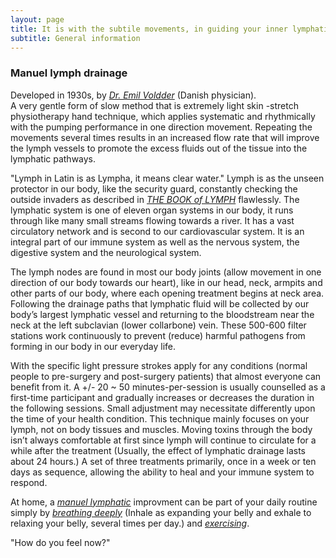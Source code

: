 ```yaml
---
layout: page
title: It is with the subtile movements, in guiding your inner lymphatic stream back to its balance
subtitle: General information 
---
```

### Manuel lymph drainage
Developed in 1930s, by *[Dr. Emil Voldder](https://vodderschool.com/emil_vodder_life_work_article)* (Danish physician). 
<br>
A very gentle form of slow method that is extremely light skin -stretch physiotherapy hand technique, 
which applies systematic and rhythmically with the pumping performance in one direction movement. 
Repeating the movements several times results in an increased flow rate that will improve the lymph vessels to promote 
the excess fluids out of the tissue into the lymphatic pathways. 

"Lymph in Latin is as Lympha, it means clear water."
Lymph is as the unseen protector in our body, like the security guard, constantly checking the outside invaders as described in  *[THE BOOK of LYMPH](https://www.thelymphaticmessage.com/book)* flawlessly. 
The lymphatic system is one of eleven organ systems in our body, it runs through like many small streams flowing towards a river. 
It has a vast circulatory network and is second to our cardiovascular system. It is an integral part of our immune system as well as the nervous system, 
the digestive system and the neurological system.

The lymph nodes are found in most our body joints (allow movement in one direction of our body towards our heart), 
like in our head, neck, armpits and other parts of our body, where each opening treatment begins at neck area. 
Following the drainage paths that lymphatic fluid will be collected by our body’s largest lymphatic vessel and 
returning to the bloodstream near the neck at the left subclavian (lower collarbone) vein. These 500-600 filter stations 
work continuously to prevent (reduce) harmful pathogens from forming in our body in our everyday life. 

With the specific light pressure strokes apply for any conditions (normal people to pre-surgery and post-surgery patients) 
that almost everyone can benefit from it.
A +/- 20 ~ 50 minutes-per-session is usually counselled as a first-time participant and gradually increases or decreases 
the duration in the following sessions. Small adjustment may necessitate differently upon the time of your health condition. 
This technique mainly focuses on your lymph, not on body tissues and muscles. 
Moving toxins through the body isn’t always comfortable at first since lymph will continue to circulate for a while after the treatment 
(Usually, the effect of lymphatic drainage lasts about 24 hours.) 
A set of three treatments primarily, once in a week or ten days as sequence, allowing the ability to heal and your immune system to respond. 

At home, a *[manuel lymphatic](https://www.physio-pedia.com/Manual_Lymphatic_Drainage?ref=healthvery.com)* improvment can be part of your daily routine simply by *[breathing deeply](https://lymphaticyoga.net/deep-breathing-and-the-lymphatic-system/)* (Inhale as expanding your belly and exhale to relaxing your belly, several times per day.)
and *[exercising](https://understoryhealing.com/exercises-for-lymphatic-system/)*.

"How do you feel now?"






